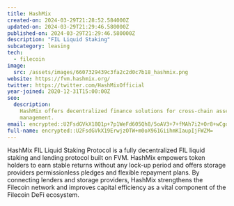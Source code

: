 ```yaml
---
title: HashMix
created-on: 2024-03-29T21:28:52.584000Z
updated-on: 2024-03-29T21:29:46.580000Z
published-on: 2024-03-29T21:29:46.580000Z
description: "FIL Liquid Staking"
subcategory: leasing
tech:
  - filecoin
image:
  src: /assets/images/6607329439c3fa2c2d0c7b18_hashmix.png
website: https://fvm.hashmix.org/
twitter: https://twitter.com/HashMixOfficial
year-joined: 2020-12-31T15:00:00Z
seo:
  description:
    HashMix offers decentralized finance solutions for cross-chain asset
    management.
email: encrypted::U2FsdGVkX18Q1p+7p1WeFd605Qh8/5oAV3+7+fMAh7i2+Or8+wCgq1MqxEHK5mDs
full-name: encrypted::U2FsdGVkX19ErwjzOTW+m0oX961GiihmKIaupIjFWZM=
---
```


HashMix FIL Liquid Staking Protocol is a fully decentralized FIL liquid staking and lending protocol built on FVM. HashMix empowers token holders to earn stable returns without any lock-up period and offers storage providers permissionless pledges and flexible repayment plans. By connecting lenders and storage providers, HashMix strengthens the Filecoin network and improves capital efficiency as a vital component of the Filecoin DeFi ecosystem.
